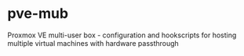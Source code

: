 # pve-mub
Proxmox VE multi-user box - configuration and hookscripts for hosting multiple virtual machines with hardware passthrough
